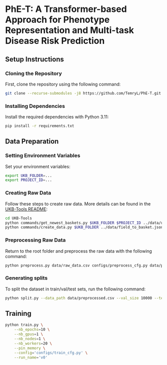 # PhE-T: A Transformer-based Approach for Phenotype Representation and Multi-task Disease Risk Prediction

## Setup Instructions

### Cloning the Repository
First, clone the repository using the following command:
```bash
git clone --recurse-submodules -j8 https://github.com/TemryL/PhE-T.git
```

### Installing Dependencies
Install the required dependencies with Python 3.11:
```bash
pip install -r requirements.txt
```

## Data Preparation

### Setting Environment Variables
Set your environment variables:
```bash
export UKB_FOLDER=...
export PROJECT_ID=...
```

### Creating Raw Data
Follow these steps to create raw data. More details can be found in the [UKB-Tools README](https://github.com/TemryL/UKB-Tools/blob/main/README.md):
```bash
cd UKB-Tools
python commands/get_newest_baskets.py $UKB_FOLDER $PROJECT_ID ../data/ukb_fields.txt ../data/field_to_basket.json
python commands/create_data.py $UKB_FOLDER ../data/field_to_basket.json ../data/raw.csv
```

### Preprocessing Raw Data
Return to the root folder and preprocess the raw data with the following command:
```bash
python preprocess.py data/raw_data.csv configs/preprocess_cfg.py data/preprocessed.csv
```

### Generating splits
To split the dataset in train/val/test sets, run the following command:
```bash
python split.py --data_path data/preprocessed.csv --val_size 10000 --test_size 10000 --save_dir data/
```


## Training
```bash
python train.py \
    --nb_epochs=10 \
    --nb_gpus=1 \
    --nb_nodes=1 \
    --nb_workers=20 \
    --pin_memory \
    --config='configs/train_cfg.py' \
    --run_name='v0'
```